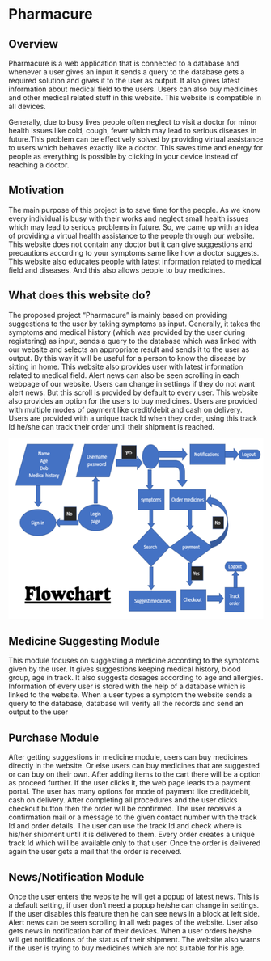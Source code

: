 # Pharmacure

## Overview

Pharmacure is a web application that is connected to a database and whenever a user gives an input it sends a query to the database gets a required solution and gives it to the user as output. It also gives latest information about medical field to the users. Users can also buy medicines and other medical related stuff in this website. This website is compatible in all devices.</p>
Generally, due to busy lives people often neglect to visit a doctor for minor health issues like cold, cough, fever which may lead to serious diseases in future.This problem can be effectively solved by providing virtual assistance to users which behaves exactly like a doctor. This saves time and energy for people as everything is possible by clicking in your device instead of reaching a doctor.

## Motivation

The main purpose of this project is to save time for the people. As we know every individual is busy with their works and neglect small health issues which may lead to serious problems in future. So, we came up with an idea of providing a virtual health assistance to the people through our website. This website does not contain any doctor but it can give suggestions and precautions according to your symptoms same like how a doctor suggests. This website also educates people with latest information related to medical field and diseases. And this also allows people to buy medicines.


## What does this website do?

The proposed project “Pharmacure” is mainly based on providing suggestions to the user by taking symptoms as input. Generally, it takes the symptoms and medical history (which was provided by the user during registering) as input, sends a query to the database which was linked with our website and selects an appropriate result and sends it  to the user as output. By this way it will be useful for a person to know the disease by sitting in home.
 This website also provides user with latest information related to medical field. Alert news can also be seen scrolling in each webpage of our website. Users can change in settings if they do not want alert news. But this scroll is provided by default to every user.
This website also provides an option for the users to buy medicines. Users are provided with multiple modes of payment like credit/debit and cash on delivery. Users are provided with a unique track Id when they order, using this track Id he/she can track their order until their shipment is reached.

![](images/flowchart.PNG)

## Medicine Suggesting Module

This module focuses on suggesting a medicine according to the symptoms given by the user. It gives suggestions keeping medical history, blood group, age in track. It also suggests dosages according to age and allergies. Information of every user is stored with the help of a database which is linked to the website. When a user types a symptom the website sends a query to the database, database will verify all the records and send an output to the user

## Purchase Module

After getting suggestions in medicine module, users can buy medicines directly in the website. Or else users can buy medicines that are suggested or can buy on their own. After adding items to the cart there will be a option as proceed further. If the user clicks it, the web page leads to a payment portal. The user has many options for mode of payment like credit/debit, cash on delivery. After completing all procedures and the user clicks checkout button then the order will be confirmed. 
The user receives a confirmation mail or a message to the given contact number with the track Id and order details. The user can use the track Id and check where is his/her shipment until it is delivered to them. Every order creates a unique track Id which will be available only to that user. Once the order is delivered again the user gets a mail that the order is received.

## News/Notification Module
Once the user enters the website he will get a popup of latest news. This is a default setting, if user don’t need a popup he/she can change in settings. If the user disables this feature then he can see news in a block at left side. Alert news can be seen scrolling in all web pages of the website. User also gets news in notification bar of their devices. When a user orders he/she will get notifications of the status of their shipment. The website also warns if the user is trying to buy medicines which are not suitable for his age.

